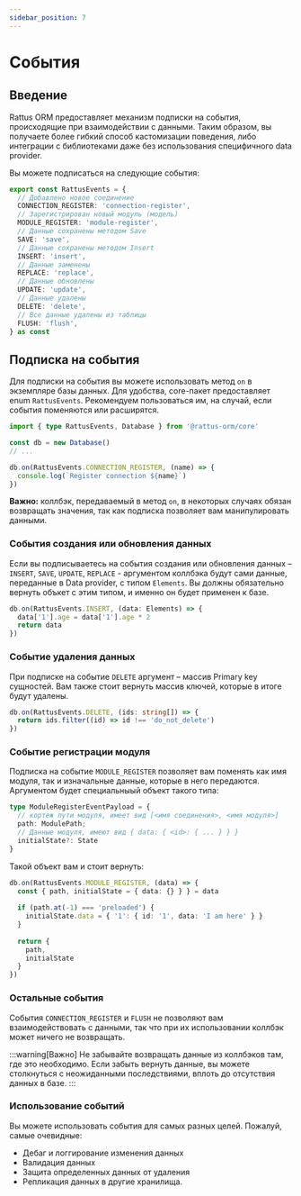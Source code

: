 ```yaml
---
sidebar_position: 7
---
```

# События

## Введение

Rattus ORM предоставляет механизм подписки на события, происходящие при взаимодействии
с данными. Таким образом, вы получаете более гибкий способ кастомизации поведения, 
либо интеграции с библиотеками даже без использования специфичного data provider. 

Вы можете подписаться на следующие события: 
```typescript
export const RattusEvents = {
  // Добавлено новое соединение
  CONNECTION_REGISTER: 'connection-register',
  // Зарегистрирован новый модуль (модель)
  MODULE_REGISTER: 'module-register',
  // Данные сохранены методом Save
  SAVE: 'save',
  // Данные сохранены методом Insert
  INSERT: 'insert',
  // Данные заменены
  REPLACE: 'replace',
  // Данные обновлены
  UPDATE: 'update',
  // Данные удалены
  DELETE: 'delete',
  // Все данные удалены из таблицы
  FLUSH: 'flush',
} as const
```

## Подписка на события
Для подписки на события вы можете использовать метод `on` в экземпляре базы данных.
Для удобства, core-пакет предоставляет enum `RattusEvents`. Рекомендуем пользоваться
им, на случай, если события поменяются или расширятся.

```typescript
import { type RattusEvents, Database } from '@rattus-orm/core'

const db = new Database()
// ...

db.on(RattusEvents.CONNECTION_REGISTER, (name) => {
  console.log(`Register connection ${name}`)
})
```

**Важно:** коллбэк, передаваемый в метод `on`, в некоторых случаях обязан возвращать 
значения, так как подписка позволяет вам манипулировать данными.

### События создания или обновления данных
Если вы подписываетесь на события создания или обновления данных – `INSERT`, `SAVE`, 
`UPDATE`, `REPLACE` - аргументом коллбэка будут сами данные, переданные в Data 
provider, с типом `Elements`. Вы должны обязательно вернуть объкет с этим типом, 
и именно он будет применен к базе.
```typescript
db.on(RattusEvents.INSERT, (data: Elements) => {
  data['1'].age = data['1'].age * 2
  return data
})
```

### Событие удаления данных
При подписке на событие `DELETE` аргумент – массив Primary key сущностей. Вам также 
стоит вернуть массив ключей, которые в итоге будут удалены.
```typescript
db.on(RattusEvents.DELETE, (ids: string[]) => {
  return ids.filter((id) => id !== 'do_not_delete')
})
```

### Событие регистрации модуля
Подписка на событие `MODULE_REGISTER` позволяет вам поменять как имя модуля, так и 
изначальные данные, которые в него передаются. Аргументом будет специальныый объект
такого типа:
```typescript
type ModuleRegisterEventPayload = { 
  // кортеж пути модуля, имеет вид [<имя соединения>, <имя модуля>]
  path: ModulePath; 
  // Данные модуля, имеют вид { data: { <id>: { ... } } } 
  initialState?: State 
}
```
Такой объект вам и стоит вернуть: 
```typescript
db.on(RattusEvents.MODULE_REGISTER, (data) => {
  const { path, initialState = { data: {} } } = data 
  
  if (path.at(-1) === 'preloaded') {
    initialState.data = { '1': { id: '1', data: 'I am here' } }
  }
  
  return {
    path,
    initialState
  }
})
```

### Остальные события
События `CONNECTION_REGISTER` и `FLUSH` не позволяют вам взаимодействовать
с данными, так что при их использовании коллбэк может ничего не возвращать. 

:::warning[Важно]
Не забывайте возвращать данные из коллбэков там, где это необходимо. 
Если забыть вернуть данные, вы можете столкнуться с неожиданными последствиями,
вплоть до отсутствия данных в базе. 
:::

### Использование событий
Вы можете использовать события для самых разных целей. Пожалуй, самые очевидные:
* Дебаг и логгирование изменения данных
* Валидация данных
* Защита определенных данных от удаления
* Репликация данных в другие хранилища.
